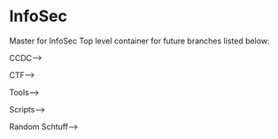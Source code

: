 # InfoSec
Master for InfoSec
Top level container for future branches listed below:

CCDC-->

CTF-->

Tools-->

Scripts-->

Random Schtuff-->
